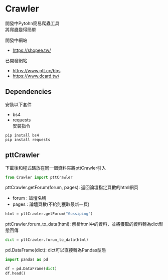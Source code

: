 # Crawler

開發中Pytohn簡易爬蟲工具  
將爬蟲變得簡單  

開發中網站
* https://shopee.tw/  

已開發網站
* https://www.ptt.cc/bbs
* https://www.dcard.tw/

## Dependencies
安裝以下套件
* bs4
* requests  
安裝指令
```
pip install bs4
pip install requests
```

## pttCrawler
下載後和程式碼放在同一個資料夾將pttCrawler引入  
```python
from Crawler import pttCrawler
```
pttCrawler.getForum(forum, pages): 返回論壇指定頁數的html網頁  
* forum : 論壇名稱
* pages : 論壇頁數(不給則獲取最新一頁)
```python
html = pttCrawler.getForum("Gossiping")
```
pttCrawler.forum_to_data(html): 解析html中的資料，並將獲取的資料轉為dict型態回傳  
```python
dict = pttCrawler.forum_to_data(html)
```
pd.DataFrame(dict): dict可以直接轉為Pandas型態  
```python
import pandas as pd

df = pd.DataFrame(dict)
df.head()
```
